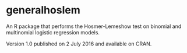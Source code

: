 # generalhoslem

An R package that performs the Hosmer-Lemeshow test on binomial and multinomial logistic regression models.

Version 1.0 published on 2 July 2016 and available on CRAN.
